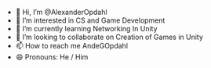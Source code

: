 - 👋 Hi, I’m @AlexanderOpdahl
- 👀 I’m interested in CS and Game Development
- 🌱 I’m currently learning Networking In Unity
- 💞️ I’m looking to collaborate on Creation of Games in Unity
- 📫 How to reach me AndeGOpdahl
- 😄 Pronouns: He / Him

<!---
AlexanderOpdahl/AlexanderOpdahl is a ✨ special ✨ repository because its `README.md` (this file) appears on your GitHub profile.
You can click the Preview link to take a look at your changes.
--->
